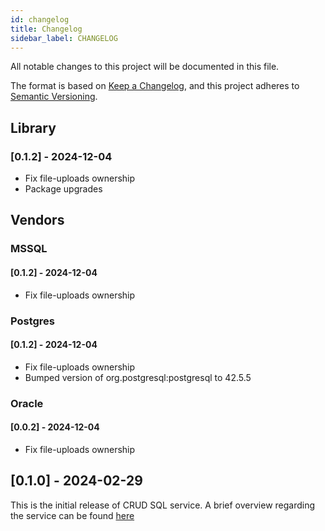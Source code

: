 ```yaml
---
id: changelog
title: Changelog
sidebar_label: CHANGELOG
---
```


<!--
WARNING: this file was automatically generated by Mia-Platform Doc Aggregator.
DO NOT MODIFY IT BY HAND.
Instead, modify the source file and run the aggregator to regenerate this file.
-->

All notable changes to this project will be documented in this file.

The format is based on [Keep a Changelog](https://keepachangelog.com/en/1.0.0/),
and this project adheres to [Semantic Versioning](https://semver.org/spec/v2.0.0.html).

## Library
### [0.1.2] - 2024-12-04

- Fix file-uploads ownership
- Package upgrades

## Vendors
### MSSQL
#### [0.1.2] - 2024-12-04

- Fix file-uploads ownership

### Postgres
#### [0.1.2] - 2024-12-04

- Fix file-uploads ownership
- Bumped version of org.postgresql:postgresql to 42.5.5

### Oracle
#### [0.0.2] - 2024-12-04

- Fix file-uploads ownership

## [0.1.0] - 2024-02-29

This is the initial release of CRUD SQL service. A brief overview regarding the service can be found [here](/runtime_suite/crud-sql/10_overview.md)
